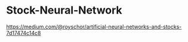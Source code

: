 # Stock-Neural-Network

https://medium.com/@royschor/artificial-neural-networks-and-stocks-7d17474c14c8
